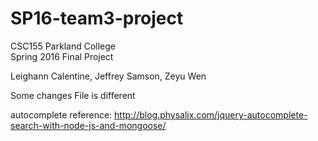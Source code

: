 # SP16-team3-project

CSC155 Parkland College  
Spring 2016
Final Project

Leighann Calentine, 
Jeffrey Samson, 
Zeyu Wen

Some changes
File is different

autocomplete reference:
http://blog.physalix.com/jquery-autocomplete-search-with-node-js-and-mongoose/



